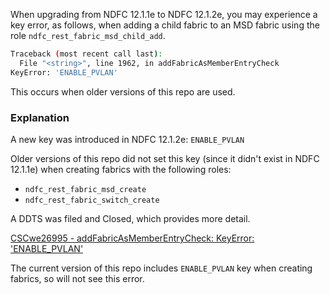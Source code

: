 When upgrading from NDFC 12.1.1e to NDFC 12.1.2e, you may experience a key error, as follows, when adding a child fabric to an MSD fabric using the role ``ndfc_rest_fabric_msd_child_add``.

```bash
Traceback (most recent call last):
  File "<string>", line 1962, in addFabricAsMemberEntryCheck
KeyError: 'ENABLE_PVLAN'
```

This occurs when older versions of this repo are used.

### Explanation

A new key was introduced in NDFC 12.1.2e: ``ENABLE_PVLAN``

Older versions of this repo did not set this key (since it didn't exist in NDFC 12.1.1e) when creating fabrics with the following roles:

- ``ndfc_rest_fabric_msd_create``
- ``ndfc_rest_fabric_switch_create``

A DDTS was filed and Closed, which provides more detail.

[CSCwe26995 - addFabricAsMemberEntryCheck: KeyError: 'ENABLE_PVLAN'](https://bst.cloudapps.cisco.com/bugsearch/bug/CSCwe26995)

The current version of this repo includes ``ENABLE_PVLAN`` key when creating fabrics, so will not see this error.
